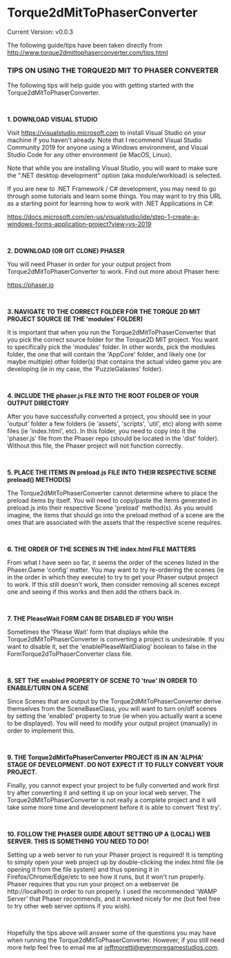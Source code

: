 # Torque2dMitToPhaserConverter

Current Version:  v0.0.3

The following guide/tips have been taken directly from http://www.torque2dmittophaserconverter.com/tips.html

<h3><b>TIPS ON USING THE TORQUE2D MIT TO PHASER CONVERTER</b></h3>

<p>
The following tips will help guide you with getting started with the Torque2dMitToPhaserConverter.
</p>

<br />

<p><b>1. DOWNLOAD VISUAL STUDIO</b></p>

<p>Visit <a href="https://visualstudio.microsoft.com">https://visualstudio.microsoft.com</a> to install Visual Studio on your machine
if you haven't already.  Note that I recommend Visual Studio Community 2019 for anyone using a Windows environment, and Visual Studio
Code for any other environment (ie MacOS, Linux).
</p>
<p>Note that while you are installing Visual Studio, you will want to make sure the ".NET desktop development" option (aka
module/workload) is selected.</p>
<p>If you are new to .NET Framework / C# development, you may need to go through some tutorials and learn some things.  You may
want to try this URL as a starting point for learning how to work with .NET Applications in C#:</p>
<p><a href="https://docs.microsoft.com/en-us/visualstudio/ide/step-1-create-a-windows-forms-application-project?view=vs-2019">
https://docs.microsoft.com/en-us/visualstudio/ide/step-1-create-a-windows-forms-application-project?view=vs-2019
</a></p>

<br />

<p><b>2. DOWNLOAD (OR GIT CLONE) PHASER</b></p>
<p>
You will need Phaser in order for your output project from Torque2dMitToPhaserConverter to work.  Find out more about Phaser here:
</p>
<p><a href="https://phaser.io/">https://phaser.io</a></p>

<br />

<p><b>3. NAVIGATE TO THE CORRECT FOLDER FOR THE TORQUE 2D MIT PROJECT SOURCE (IE THE 'modules' FOLDER)</b></p>
<p>
It is important that when you run the Torque2dMitToPhaserConverter that you pick the correct source folder for the
Torque2D MIT project.  You want to specifically pick the 'modules' folder.  In other words, pick the modules folder,
the one that will contain the 'AppCore' folder, and likely one (or maybe multiple) other folder(s) that contains
the actual video game you are developing (ie in my case, the 'PuzzleGalaxies' folder).
</p>

<br />

<p><b>4. INCLUDE THE phaser.js FILE INTO THE ROOT FOLDER OF YOUR OUTPUT DIRECTORY</b></p>
<p>
After you have successfully converted a project, you should see in your 'output' folder a few folders
(ie 'assets', 'scripts', 'util', etc) along with some files (ie 'index.html', etc).  In this folder,
you need to copy into it the 'phaser.js' file from the Phaser repo (should be located in the 'dist' folder).
Without this file, the Phaser project will not function correctly.
</p>

<br />

<p><b>5. PLACE THE ITEMS IN preload.js FILE INTO THEIR RESPECTIVE SCENE preload() METHOD(S)</b></p>
<p>
The Torque2dMitToPhaserConverter cannot determine where to place the preload items by itself.  You will
need to copy/paste the items generated in preload.js into their respective Scene 'preload' method(s).
As you would imagine, the items that should go into the preload method of a scene are the ones that are
associated with the assets that the respective scene requires.
</p>

<br />

<p><b>6. THE ORDER OF THE SCENES IN THE index.html FILE MATTERS</b></p>
<p>
From what I have seen so far, it seems the order of the scenes listed in the Phaser.Game 'config' matter.  You
may want to try re-ordering the scenes (ie in the order in which they execute) to try to get your Phaser output project
to work.  If this still doesn't work, then consider removing all scenes except one and seeing if this works and then
add the others back in.
</p>

<br />

<p><b>7. THE PleaseWait FORM CAN BE DISABLED IF YOU WISH</b></p>
<p>
Sometimes the 'Please Wait' form that displays while the Torque2dMitToPhaserConverter is converting a project is
undesirable.  If you want to disable it, set the 'enablePleaseWaitDialog' boolean to false in the 
FormTorque2dToPhaserConverter class file.
</p>

<br />

<p><b>8. SET THE enabled PROPERTY OF SCENE TO 'true' IN ORDER TO ENABLE/TURN ON A SCENE</b></p>
<p>
Since Scenes that are output by the Torque2dMitToPhaserConverter derive themselves from the SceneBaseClass,
you will want to turn on/off scenes by setting the 'enabled' property to true (ie when you actually want
a scene to be displayed).  You will need to modify your output project (manually) in order to implement this.
</p>

<br />

<p><b>9. THE Torque2dMitToPhaserConverter PROJECT IS IN AN 'ALPHA' STAGE OF DEVELOPMENT.  DO NOT EXPECT IT TO FULLY
CONVERT YOUR PROJECT.</b></p>
<p>
Finally, you cannot expect your project to be fully converted and work first try after converting it and setting it up on your
local web server.  The Torque2dMitToPhaserConverter is not really a complete project and it will take some more time and development
before it is able to convert 'first try'.
</p>

<br />

<p><b>10. FOLLOW THE PHASER GUIDE ABOUT SETTING UP A (LOCAL) WEB SERVER.  THIS IS SOMETHING YOU NEED TO DO!</b></p>
<p>
Setting up a web server to run your Phaser project is required!  It is tempting to simply open your web project up by
double-clicking the index.html file (ie opening it from the file system) and thus opening it in Firefox/Chrome/Edge/etc to 
see how it runs, but it won't run properly.  Phaser requires that you run your project on a webserver (ie http://localhost) 
in order to run properly.  I used the recommended 'WAMP Server' that Phaser recommends, and it worked nicely for me (but feel
free to try other web server options if you wish).
</p>

<br />

<p>Hopefully the tips above will answer some of the questions you may have when running the Torque2dMitToPhaserConverter.
However, if you still need more help feel free to email me at <span style="text-decoration: underline;">jeffmoretti@evermoregamestudios.com</span>.
</p>
